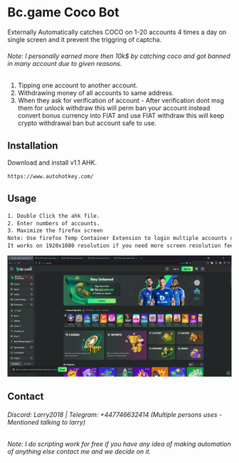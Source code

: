# Bc.game Coco Bot

Externally Automatically catches COCO on 1-20 accounts 4 times a day on single screen and it prevent the triggring of captcha.

###### Note: I personally earned more then 10k$ by catching coco and got banned in many account due to given reasons. 
1. Tipping one account to another account. 
2. Withdrawing money of all accounts to same address.
3. When they ask for verification of account - After verification dont msg them for unlock withdraw this will perm ban your account instead convert bonus currency into FIAT and use FIAT withdraw this will keep crypto withdrawal ban but account safe to use.

## Installation

Download and install v1.1 AHK.

```bash
https://www.autohotkey.com/
```

## Usage

```bash
1. Double Click the ahk file.
2. Enter numbers of accounts.
3. Maximize the firefox screen
Note: Use firefox Temp Container Extension to login multiple accounts on each tabs, 
It works on 1920x1080 resolution if you need more screen resolution feel free to contact
```
![Firefox Tabs](screenshots/firefox_tabs.png)

## Contact

###### Discord: Larry2018 | Telegram: +447746632414 (Multiple persons uses - Mentioned talking to larry)
###### Note: I do scripting work for free if you have any idea of making automation of anything else contact me and we decide on it.